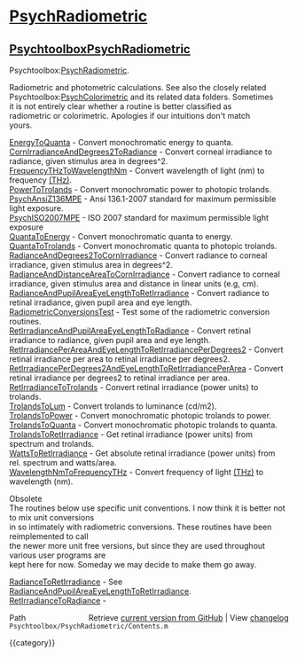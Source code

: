 # [PsychRadiometric](PsychRadiometric)
## [Psychtoolbox](Psychtoolbox)[PsychRadiometric](PsychRadiometric)

Psychtoolbox:[PsychRadiometric](PsychRadiometric).  
  
Radiometric and photometric calculations.  See also the closely related  
Psychtoolbox:[PsychColorimetric](PsychColorimetric) and its related data folders.  Sometimes  
it is not entirely clear whether a routine is better classified as  
radiometric or colorimetric. Apologies if our intuitions don't match  
yours.  
  
  
  [EnergyToQuanta](EnergyToQuanta)      - Convert monochromatic energy to quanta.  
  [CornIrradianceAndDegrees2ToRadiance](CornIrradianceAndDegrees2ToRadiance) - Convert corneal irradiance to radiance, given stimulus area in degrees^2.  
  [FrequencyTHzToWavelengthNm](FrequencyTHzToWavelengthNm) - Convert wavelength of light (nm) to frequency [(THz)]((THz)).  
  [PowerToTrolands](PowerToTrolands)     - Convert monochromatic power to photopic trolands.  
  [PsychAnsiZ136MPE](PsychAnsiZ136MPE)    - Ansi 136.1-2007 standard for maximum permissible light exposure.  
  [PsychISO2007MPE](PsychISO2007MPE)     - ISO 2007 standard for maximum permissible light exposure  
  [QuantaToEnergy](QuantaToEnergy)      - Convert monochromatic quanta to energy.  
  [QuantaToTrolands](QuantaToTrolands)    - Convert monochromatic quanta to photopic trolands.  
  [RadianceAndDegrees2ToCornIrradiance](RadianceAndDegrees2ToCornIrradiance) - Convert radiance to corneal irradiance, given stimulus area in degrees^2.  
  [RadianceAndDistanceAreaToCornIrradiance](RadianceAndDistanceAreaToCornIrradiance) - Convert radiance to corneal irradiance, given stimulus area and distance in linear units (e.g, cm).  
  [RadianceAndPupilAreaEyeLengthToRetIrradiance](RadianceAndPupilAreaEyeLengthToRetIrradiance) - Convert radiance to retinal irradiance, given pupil area and eye length.  
  [RadiometricConversionsTest](RadiometricConversionsTest) - Test some of the radiometric conversion routines.  
  [RetIrradianceAndPupilAreaEyeLengthToRadiance](RetIrradianceAndPupilAreaEyeLengthToRadiance) - Convert retinal irradiance to radiance, given pupil area and eye length.  
  [RetIrradiancePerAreaAndEyeLengthToRetIrradiancePerDegrees2](RetIrradiancePerAreaAndEyeLengthToRetIrradiancePerDegrees2) - Convert retinal irradiance per area to retinal irradiance per degrees2.  
  [RetIrradiancePerDegrees2AndEyeLengthToRetIrradiancePerArea](RetIrradiancePerDegrees2AndEyeLengthToRetIrradiancePerArea) - Convert retinal irradiance per degrees2 to retinal irradiance per area.  
  [RetIrradianceToTrolands](RetIrradianceToTrolands) - Convert retinal irradiance (power units) to trolands.  
  [TrolandsToLum](TrolandsToLum)       - Convert trolands to luminance (cd/m2).  
  [TrolandsToPower](TrolandsToPower)     - Convert monochromatic photopic trolands to power.  
  [TrolandsToQuanta](TrolandsToQuanta)    - Convert monochromatic photopic trolands to quanta.  
  [TrolandsToRetIrradiance](TrolandsToRetIrradiance) - Get retinal irradiance (power units) from spectrum and trolands.  
  [WattsToRetIrradiance](WattsToRetIrradiance) - Get absolute retinal irradiance (power units) from rel. spectrum and watts/area.  
  [WavelengthNmToFrequencyTHz](WavelengthNmToFrequencyTHz) - Convert frequency of light [(THz)]((THz)) to wavelength (nm).  
  
Obsolete  
  The routines below use specific unit conventions.  I now think it is better not to mix unit conversions  
  in so intimately with radiometric conversions.  These routines have been reimplemented to call   
  the newer more unit free versions, but since they are used throughout various user programs are  
  kept here for now.  Someday we may decide to make them go away.  
  
  [RadianceToRetIrradiance](RadianceToRetIrradiance) - See [RadianceAndPupilAreaEyeLengthToRetIrradiance](RadianceAndPupilAreaEyeLengthToRetIrradiance).  
  [RetIrradianceToRadiance](RetIrradianceToRadiance) -   




<div class="code_header" style="text-align:right;">
  <span style="float:left;">Path&nbsp;&nbsp;</span> <span class="counter">Retrieve <a href=
  "https://raw.github.com/Psychtoolbox-3/Psychtoolbox-3/beta/Psychtoolbox/PsychRadiometric/Contents.m">current version from GitHub</a> | View <a href=
  "https://github.com/Psychtoolbox-3/Psychtoolbox-3/commits/beta/Psychtoolbox/PsychRadiometric/Contents.m">changelog</a></span>
</div>
<div class="code">
  <code>Psychtoolbox/PsychRadiometric/Contents.m</code>
</div>

{{category}}